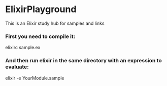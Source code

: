 # ElixirPlayground
This is an Elixir study hub for samples and links

### First you need to compile it:
elixirc sample.ex

### And then run elixir in the same directory with an expression to evaluate:
elixir -e YourModule.sample
